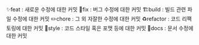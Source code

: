✨feat : 새로운 수정에 대한 커밋
🐛fix : 버그 수정에 대한 커밋
🏗️build : 빌드 관련 파일 수정에 대한 커밋
✏️chore : 그 외 자잘한 수정에 대한 커밋
♻️refactor : 코드 리팩토링에 대한 커밋
🎨style : 코드 스타일 혹은 포맷 등에 대한 커밋
📝docs : 문서 수정에 대한 커밋

